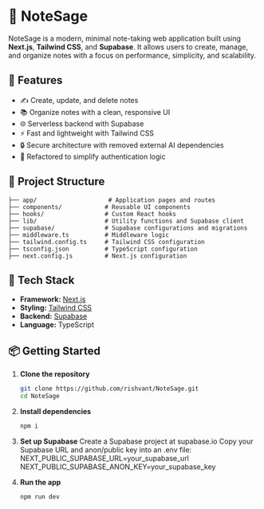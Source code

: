 # 📝 NoteSage

NoteSage is a modern, minimal note-taking web application built using **Next.js**, **Tailwind CSS**, and **Supabase**. It allows users to create, manage, and organize notes with a focus on performance, simplicity, and scalability.

## 🚀 Features

- ✍️ Create, update, and delete notes
- 📚 Organize notes with a clean, responsive UI
- 🌐 Serverless backend with Supabase
- ⚡️ Fast and lightweight with Tailwind CSS
- 🔒 Secure architecture with removed external AI dependencies
- 🧼 Refactored to simplify authentication logic

## 📁 Project Structure
```plaintext
├── app/                    # Application pages and routes
├── components/            # Reusable UI components
├── hooks/                 # Custom React hooks
├── lib/                   # Utility functions and Supabase client
├── supabase/              # Supabase configurations and migrations
├── middleware.ts          # Middleware logic
├── tailwind.config.ts     # Tailwind CSS configuration
├── tsconfig.json          # TypeScript configuration
├── next.config.js         # Next.js configuration
```


## 🧰 Tech Stack

- **Framework:** [Next.js](https://nextjs.org/)
- **Styling:** [Tailwind CSS](https://tailwindcss.com/)
- **Backend:** [Supabase](https://supabase.io/)
- **Language:** TypeScript

## 📦 Getting Started

1. **Clone the repository**
   ```bash
   git clone https://github.com/rishvant/NoteSage.git
   cd NoteSage
   
2. **Install dependencies**
   ```bash
   npm i

3. **Set up Supabase**
   Create a Supabase project at supabase.io
   Copy your Supabase URL and anon/public key into an .env file:
   NEXT_PUBLIC_SUPABASE_URL=your_supabase_url
   NEXT_PUBLIC_SUPABASE_ANON_KEY=your_supabase_key

3. **Run the app**
   ```bash
   npm run dev
